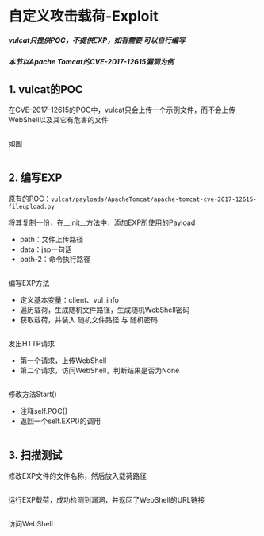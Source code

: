 # 自定义攻击载荷-Exploit

##### vulcat只提供POC，不提供EXP，如有需要 可以自行编写

##### 本节以Apache Tomcat的CVE-2017-12615漏洞为例


## 1. vulcat的POC

在CVE-2017-12615的POC中，vulcat只会上传一个示例文件，而不会上传WebShell以及其它有危害的文件
<figure><img src="https://cdn.staticaly.com/gh/clincat/blog-imgs@main/hub/static/imgs/custom-payloads-exp/02.png" alt=""><figcaption></figcaption></figure>

如图
<figure><img src="https://cdn.staticaly.com/gh/clincat/blog-imgs@main/hub/static/imgs/custom-payloads-exp/03.png" alt=""><figcaption></figcaption></figure>


## 2. 编写EXP

原有的POC：<code>vulcat/payloads/ApacheTomcat/apache-tomcat-cve-2017-12615-fileupload.py</code>

将其复制一份，在__init__方法中，添加EXP所使用的Payload
* path：文件上传路径
* data：jsp一句话
* path-2：命令执行路径
<figure><img src="https://cdn.staticaly.com/gh/clincat/blog-imgs@main/hub/static/imgs/custom-payloads-exp/04.png" alt=""><figcaption></figcaption></figure>

编写EXP方法
* 定义基本变量：client、vul_info
* 遍历载荷，生成随机文件路径，生成随机WebShell密码
* 获取载荷，并装入 随机文件路径 与 随机密码
<figure><img src="https://cdn.staticaly.com/gh/clincat/blog-imgs@main/hub/static/imgs/custom-payloads-exp/05.png" alt=""><figcaption></figcaption></figure>


发出HTTP请求
* 第一个请求，上传WebShell
* 第二个请求，访问WebShell，判断结果是否为None
<figure><img src="https://cdn.staticaly.com/gh/clincat/blog-imgs@main/hub/static/imgs/custom-payloads-exp/06.png" alt=""><figcaption></figcaption></figure>

修改方法Start()
* 注释self.POC()
* 返回一个self.EXP()的调用
<figure><img src="https://cdn.staticaly.com/gh/clincat/blog-imgs@main/hub/static/imgs/custom-payloads-exp/07.png" alt=""><figcaption></figcaption></figure>

## 3. 扫描测试

修改EXP文件的文件名称，然后放入载荷路径
<figure><img src="https://cdn.staticaly.com/gh/clincat/blog-imgs@main/hub/static/imgs/custom-payloads-exp/08.png" alt=""><figcaption></figcaption></figure>


运行EXP载荷，成功检测到漏洞，并返回了WebShell的URL链接
<figure><img src="https://cdn.staticaly.com/gh/clincat/blog-imgs@main/hub/static/imgs/custom-payloads-exp/09.png" alt=""><figcaption></figcaption></figure>

访问WebShell
<figure><img src="https://cdn.staticaly.com/gh/clincat/blog-imgs@main/hub/static/imgs/custom-payloads-exp/10.png" alt=""><figcaption></figcaption></figure>

<figure><img src="https://cdn.staticaly.com/gh/clincat/blog-imgs@main/hub/static/imgs/custom-payloads-exp/11.png" alt=""><figcaption></figcaption></figure>

